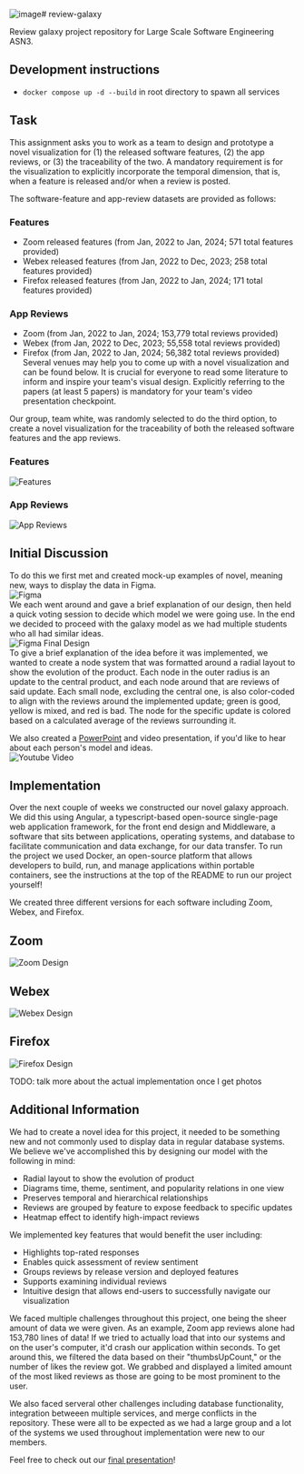 ![image](https://github.com/user-attachments/assets/0716c674-dca9-49bf-83ef-9a5cce93ecb7)# review-galaxy

Review galaxy project repository for Large Scale Software Engineering ASN3.

## Development instructions

- `docker compose up -d --build` in root directory to spawn all services

## Task  
This assignment asks you to work as a team to design and prototype a novel visualization for (1) the released software features, (2) the app reviews, or (3) the traceability of the two. A mandatory requirement is for the visualization to explicitly incorporate the temporal dimension, that is, when a feature is released and/or when a review is posted.  

The software-feature and app-review datasets are provided as follows:  
### Features  
- Zoom released features (from Jan, 2022 to Jan, 2024; 571 total features provided)  
- Webex released features (from Jan, 2022 to Dec, 2023; 258 total features provided)  
- Firefox released features (from Jan, 2022 to Jan, 2024; 171 total features provided)  
### App Reviews  
- Zoom (from Jan, 2022 to Jan, 2024; 153,779 total reviews provided)  
- Webex (from Jan, 2022 to Dec, 2023; 55,558 total reviews provided)  
- Firefox (from Jan, 2022 to Jan, 2024; 56,382 total reviews provided)  
Several venues may help you to come up with a novel visualization and can be found below. It is crucial for everyone to read some literature to inform and inspire your team's visual design. Explicitly referring to the papers (at least 5 papers) is mandatory for your team's video presentation checkpoint.  

Our group, team white, was randomly selected to do the third option, to create a novel visualization for the traceability of both the released software features and the app reviews.  

### Features  
![Features](Images/features-data.png)  

### App Reviews  
![App Reviews](Images/review-data.png)  

## Initial Discussion
To do this we first met and created mock-up examples of novel, meaning new, ways to display the data in Figma.  
![Figma](Images/figma-full.png)  
We each went around and gave a brief explanation of our design, then held a quick voting session to decide which model we were going use. In the end we decided to proceed with the galaxy model as we had multiple students who all had similar ideas.  
![Figma Final Design](Images/final-figma.png)  
To give a brief explanation of the idea before it was implemented, we wanted to create a node system that was formatted around a radial layout to show the evolution of the product. Each node in the outer radius is an update to the central product, and each node around that are reviews of said update. Each small node, excluding the central one, is also color-coded to align with the reviews around the implemented update; green is good, yellow is mixed, and red is bad. The node for the specific update is colored based on a calculated average of the reviews surrounding it.  

We also created a [PowerPoint](https://mailuc-my.sharepoint.com/:p:/g/personal/margesji_mail_uc_edu/EV0HfbJDVUZAlUoFxcsqevABoRQTFW2yEZ1GA20PCp1Urg?e=L68SYW) and video presentation, if you'd like to hear about each person's model and ideas.  
![Youtube Video](https://www.youtube.com/watch?v=C098xbeYD6s)  

## Implementation
Over the next couple of weeks we constructed our novel galaxy approach. We did this using Angular, a typescript-based open-source single-page web application framework, for the front end design and Middleware, a software that sits between applications, operating systems, and database to facilitate communication and data exchange, for our data transfer. To run the project we used Docker, an open-source platform that allows developers to build, run, and manage applications within portable containers, see the instructions at the top of the README to run our project yourself!  

We created three different versions for each software including Zoom, Webex, and Firefox.  

## Zoom
![Zoom Design](Images/zoom.png)  
## Webex
![Webex Design](Images/webex.png)  
## Firefox
![Firefox Design](Images/firefox.png)  

TODO: talk more about the actual implementation once I get photos  

## Additional Information
We had to create a novel idea for this project, it needed to be something new and not commonly used to display data in regular database systems. We believe we've accomplished this by designing our model with the following in mind:  
- Radial layout to show the evolution of product​
- Diagrams time, theme, sentiment, and popularity relations in one view​
- Preserves temporal and hierarchical relationships​
- Reviews are grouped by feature to expose feedback to specific updates​
- Heatmap effect to identify high-impact reviews

We implemented key features that would benefit the user including:  
- Highlights top-rated responses​
- Enables quick assessment of review sentiment​
- Groups reviews by release version and deployed features​
- Supports examining individual reviews
- Intuitive design that allows end-users to successfully navigate our visualization

We faced multiple challenges throughout this project, one being the sheer amount of data we were given. As an example, Zoom app reviews alone had 153,780 lines of data! If we tried to actually load that into our systems and on the user's computer, it'd crash our application within seconds. To get around this, we filtered the data based on their "thumbsUpCount," or the number of likes the review got. We grabbed and displayed a limited amount of the most liked reviews as those are going to be most prominent to the user.  

We also faced serveral other challenges including database functionality, integration betweeen multiple services, and merge conflicts in the repository. These were all to be expected as we had a large group and a lot of the systems we used throughout implementation were new to our members.  

Feel free to check out our [final presentation](https://docs.google.com/presentation/d/1o6iFk8jshB3MIK1laEQGQUU2cCdLRqP2OpX6uxcvcsI/edit?usp=sharing)!
